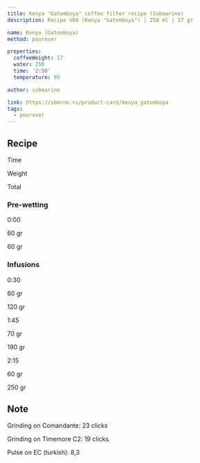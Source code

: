 ```yaml
---
title: Kenya "Gatomboya" coffee filter recipe (Submarine)
description: Recipe V60 (Kenya "Gatomboya") | 250 ml | 17 gr

name: Kenya (Gatomboya)
method: pourover

properties:
  coffeeWeight: 17
  water: 250
  time: '2:50'
  temperature: 95

author: submarine

link: https://sbmrne.ru/product-card/kenya_gatomboya
tags:
  - pourover
---
```


## Recipe


<div class="time-line">

Time

Weight

Total

</div>

### Pre-wetting

<div class="time-line">

0:00

60 gr

60 gr

</div>


### Infusions

<div class="time-line">

0:30

60 gr

120 gr

</div>

<div class="time-line">

1:45

70 gr

190 gr

</div>

<div class="time-line">

2:15

60 gr

250 gr

</div>


<div class="info-note">

## Note

Grinding on Comandante: 23 clicks

Grinding on Timemore C2: 19 clicks

Pulse on EC (turkish): 8,3
</div>


